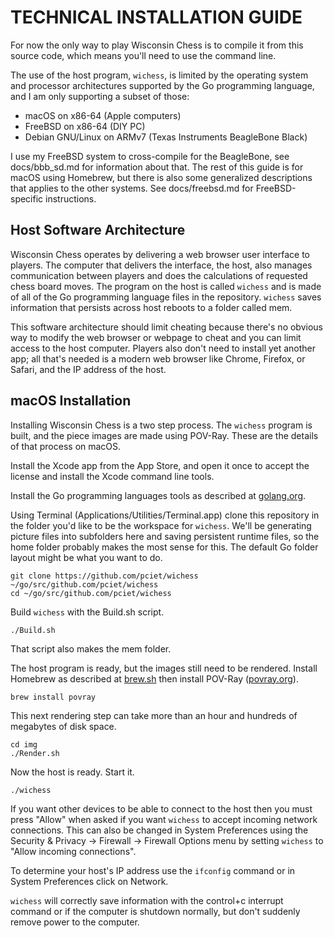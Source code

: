 # TECHNICAL INSTALLATION GUIDE

For now the only way to play Wisconsin Chess is to compile it from this source code, which means you'll need to use the command line.

The use of the host program, ```wichess```, is limited by the operating system and processor architectures supported by the Go programming language, and I am only supporting a subset of those:
 
* macOS on x86-64 (Apple computers)
* FreeBSD on x86-64 (DIY PC)
* Debian GNU/Linux on ARMv7 (Texas Instruments BeagleBone Black)

I use my FreeBSD system to cross-compile for the BeagleBone, see docs/bbb_sd.md for information about that. The rest of this guide is for macOS using Homebrew, but there is also some generalized descriptions that applies to the other systems. See docs/freebsd.md for FreeBSD-specific instructions.

## Host Software Architecture

Wisconsin Chess operates by delivering a web browser user interface to players. The computer that delivers the interface, the host, also manages communication between players and does the calculations of requested chess board moves. The program on the host is called ```wichess``` and is made of all of the Go programming language files in the repository. ```wichess``` saves information that persists across host reboots to a folder called mem.

This software architecture should limit cheating because there's no obvious way to modify the web browser or webpage to cheat and you can limit access to the host computer. Players also don't need to install yet another app; all that's needed is a modern web browser like Chrome, Firefox, or Safari, and the IP address of the host.

## macOS Installation

Installing Wisconsin Chess is a two step process. The ```wichess``` program is built, and the piece images are made using POV-Ray. These are the details of that process on macOS.

Install the Xcode app from the App Store, and open it once to accept the license and install the Xcode command line tools.

Install the Go programming languages tools as described at [golang.org](golang.org).

Using Terminal (Applications/Utilities/Terminal.app) clone this repository in the folder you'd like to be the workspace for ```wichess```. We'll be generating picture files into subfolders here and saving persistent runtime files, so the home folder probably makes the most sense for this. The default Go folder layout might be what you want to do.

```
git clone https://github.com/pciet/wichess ~/go/src/github.com/pciet/wichess
cd ~/go/src/github.com/pciet/wichess
```

Build ```wichess``` with the Build.sh script.

```
./Build.sh
```

That script also makes the mem folder.

The host program is ready, but the images still need to be rendered. Install Homebrew as described at [brew.sh](https://brew.sh) then install POV-Ray ([povray.org](http://www.povray.org)).

```
brew install povray
```

This next rendering step can take more than an hour and hundreds of megabytes of disk space.

```
cd img
./Render.sh
```

Now the host is ready. Start it.

```
./wichess
```

If you want other devices to be able to connect to the host then you must press "Allow" when asked if you want ```wichess``` to accept incoming network connections. This can also be changed in System Preferences using the Security & Privacy -> Firewall -> Firewall Options menu by setting ```wichess``` to "Allow incoming connections".

To determine your host's IP address use the ```ifconfig``` command or in System Preferences click on Network.

```wichess``` will correctly save information with the control+c interrupt command or if the computer is shutdown normally, but don't suddenly remove power to the computer.